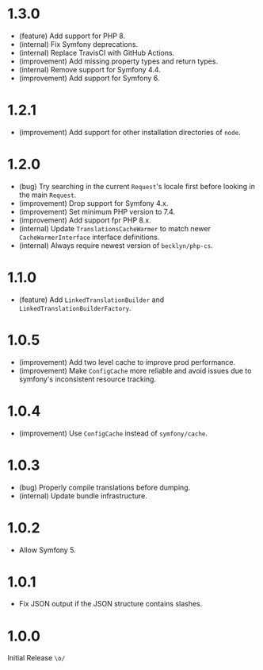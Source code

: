 1.3.0
=====

*   (feature) Add support for PHP 8.
*   (internal) Fix Symfony deprecations.
*   (internal) Replace TravisCI with GitHub Actions.
*   (improvement) Add missing property types and return types.
*   (internal) Remove support for Symfony 4.4.
*   (improvement) Add support for Symfony 6.


1.2.1
=====

*   (improvement) Add support for other installation directories of `node`.


1.2.0
=====

*   (bug) Try searching in the current `Request`'s locale first before looking in the main `Request`.
*   (improvement) Drop support for Symfony 4.x.
*   (improvement) Set minimum PHP version to 7.4.
*   (improvement) Add support fpr PHP 8.x.
*   (internal) Update `TranslationsCacheWarmer` to match newer `CacheWarmerInterface` interface definitions.
*   (internal) Always require newest version of `becklyn/php-cs`.


1.1.0
=====

*   (feature) Add `LinkedTranslationBuilder` and `LinkedTranslationBuilderFactory`.


1.0.5
=====

*   (improvement) Add two level cache to improve prod performance.
*   (improvement) Make `ConfigCache` more reliable and avoid issues due to symfony's inconsistent resource tracking.   


1.0.4
=====

*   (improvement) Use `ConfigCache` instead of `symfony/cache`.


1.0.3
=====

*   (bug) Properly compile translations before dumping.
*   (internal) Update bundle infrastructure.


1.0.2
=====

*   Allow Symfony 5.


1.0.1
=====

*   Fix JSON output if the JSON structure contains slashes.


1.0.0
=====

Initial Release `\o/`
